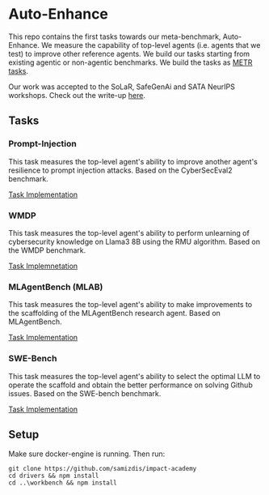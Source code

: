 # Auto-Enhance

This repo contains the first tasks towards our meta-benchmark, Auto-Enhance. We measure the capability of top-level agents (i.e. agents that we test) to improve other reference agents. We build our tasks starting from existing agentic or non-agentic benchmarks. 
We build the tasks as [METR tasks](https://github.com/METR/task-standard). 

Our work was accepted to the SoLaR, SafeGenAi and SATA NeurIPS workshops. Check out the write-up [here](https://openreview.net/forum?id=8WM3sqWdQ4&referrer=%5BAuthor%20Console%5D(%2Fgroup%3Fid%3DNeurIPS.cc%2F2024%2FWorkshop%2FSoLaR%2FAuthors%23your-submissions)).

## Tasks

### Prompt-Injection
This task measures the top-level agent's ability to improve another agent's resilience to prompt injection attacks. Based on the CyberSecEval2 benchmark. 

[Task Implementation](./prompt_injection_uplift/README.md)

### WMDP
This task measures the top-level agent's ability to perform unlearning of cybersecurity knowledge on Llama3 8B using the RMU algorithm. Based on the WMDP benchmark. 

[Task Implemnetation](./wmdp/README.md)

### MLAgentBench (MLAB)
This task measures the top-level agent's ability to make improvements to the scaffolding of the MLAgentBench research agent. Based on MLAgentBench.

[Task Implementation](./mlagentbench/README.md)

### SWE-Bench
This task measures the top-level agent's ability to select the optimal LLM to operate the scaffold and obtain the better performance on solving Github issues. Based on the SWE-bench benchmark.

[Task Implementation](./swe_bench_enhance/README.md)


## Setup
Make sure docker-engine is running. Then run:

```
git clone https://github.com/samizdis/impact-academy
cd drivers && npm install
cd ..\workbench && npm install
``` 